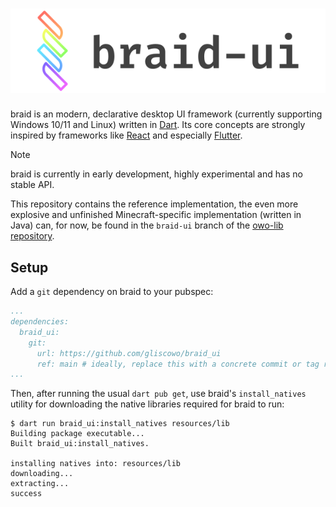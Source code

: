<h1 align="center">
<picture>
    <source media="(prefers-color-scheme: dark)" srcset="assets/logo_text_dark.png">
    <img alt="braid-ui" src="assets/logo_text_light.png">
</picture>
</h1>

braid is an modern, declarative desktop UI framework (currently supporting Windows 10/11 and Linux) written in [Dart](https://dart.dev). Its core concepts are strongly inspired by frameworks like [React](https://react.dev) and especially [Flutter](https://flutter.dev).

> [!NOTE]
> braid is currently in early development, highly experimental and has no stable API.

This repository contains the reference implementation, the even more explosive and unfinished Minecraft-specific implementation (written in Java) can, for now, be found in the `braid-ui` branch of the [owo-lib repository](https://github.com/wisp-forest/owo-lib).

## Setup

Add a `git` dependency on braid to your pubspec:
```yaml
...
dependencies:
  braid_ui:
    git:
      url: https://github.com/gliscowo/braid_ui
      ref: main # ideally, replace this with a concrete commit or tag reference
...
```

Then, after running the usual `dart pub get`, use braid's `install_natives` utility for downloading the native libraries required for braid to run:

```
$ dart run braid_ui:install_natives resources/lib
Building package executable... 
Built braid_ui:install_natives.

installing natives into: resources/lib
downloading...
extracting...
success
```
